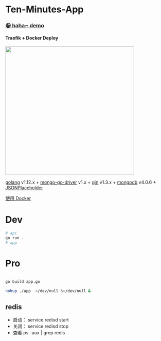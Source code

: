 # Ten-Minutes-App


### [😀 haha~ demo](https://ten-minutes.lotteryjs.com/)

#### Traefik + Docker Deploy

<img src="https://github.com/go-training/drone-golang-example/raw/master/screenshots/traefik+docker+golang.png" width="400">


[golang](https://golang.org/) v1.12.x + [mongo-go-driver](https://github.com/mongodb/mongo-go-driver) v1.x + [gin](https://github.com/gin-gonic/gin) v1.3.x + [mongodb](https://www.mongodb.com/) v4.0.6 + [JSONPlaceholder](http://jsonplaceholder.typicode.com/)

[使用 Docker](https://github.com/Kirk-Wang/Hello-Gopher/tree/master/mongo)

# Dev
```sh
# api
go run .
# app
```
# Pro
```sh

go build app.go

nohup ./app  </dev/null &>/dev/null & 

```


## redis
- 启动：
  service redisd start
- 关闭：
  service redisd stop
- 查看
  ps -aux | grep redis